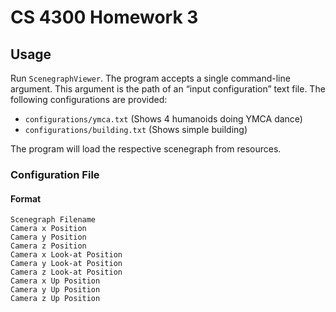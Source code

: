 # CS 4300 Homework 3

## Usage

Run `ScenegraphViewer`. 
The program accepts a single command-line argument. 
This argument is the path of an “input configuration” text file.
The following configurations are provided:
- `configurations/ymca.txt` (Shows 4 humanoids doing YMCA dance)
- `configurations/building.txt` (Shows simple building)

The program will load the respective scenegraph from resources.

### Configuration File

#### Format
```
Scenegraph Filename
Camera x Position
Camera y Position
Camera z Position
Camera x Look-at Position
Camera y Look-at Position
Camera z Look-at Position
Camera x Up Position
Camera y Up Position
Camera z Up Position
```
